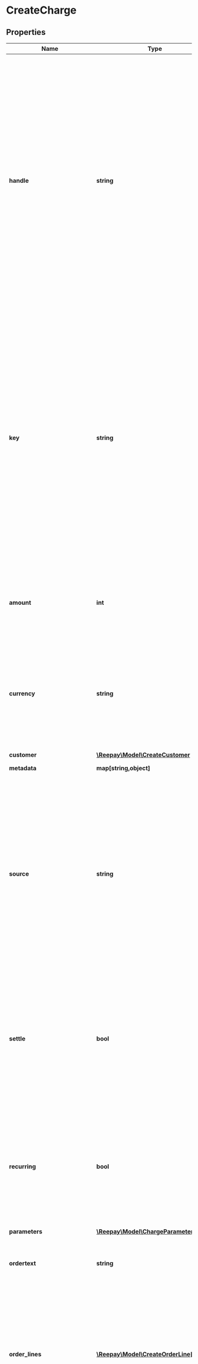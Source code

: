 # CreateCharge

## Properties
 Name                         | Type                                                                  | Description                                                                                                                                                                                                                                                                                                                                                                                                                                                                                                                                                                                                                                                                                                                                                              | Notes      
------------------------------|-----------------------------------------------------------------------|--------------------------------------------------------------------------------------------------------------------------------------------------------------------------------------------------------------------------------------------------------------------------------------------------------------------------------------------------------------------------------------------------------------------------------------------------------------------------------------------------------------------------------------------------------------------------------------------------------------------------------------------------------------------------------------------------------------------------------------------------------------------------|------------
 **handle**                   | **string**                                                            | Per account unique reference to charge/invoice. E.g. order id from own system. Multiple payments can be attempted for the same handle but only one authorized or settled charge can exist per handle. Max length 255 with allowable characters [a-zA-Z0-9_.-@]. It is recommended to use a maximum of 20 characters as this will allow for the use of handle as reference on bank statements without truncation.                                                                                                                                                                                                                                                                                                                                                         |
 **key**                      | **string**                                                            | Optional idempotency key. Only one authorization or settle can be performed for the same handle. If two create attempts are attempted and the first succeeds the second will fail because charge is already settled or authorized. An idempotency key identifies uniquely the request and multiple requests with the same key and handle will yield the same result. In case of networking errors the same request with same key can safely be retried.                                                                                                                                                                                                                                                                                                                  | [optional] 
 **amount**                   | **int**                                                               | Amount in the smallest unit. Either &#x60;amount&#x60; or &#x60;order_lines&#x60; must be provided if charge/invoice does not already exists.                                                                                                                                                                                                                                                                                                                                                                                                                                                                                                                                                                                                                            | [optional] 
 **currency**                 | **string**                                                            | Optional currency in [ISO 4217](https://en.wikipedia.org/wiki/ISO_4217) three letter alpha code. If not provided the account default currency will be used. The currency of an existing charge or invoice cannot be changed.                                                                                                                                                                                                                                                                                                                                                                                                                                                                                                                                             | [optional] 
 **customer**                 | [**\Reepay\Model\CreateCustomer**](CreateCustomer.md)                 |                                                                                                                                                                                                                                                                                                                                                                                                                                                                                                                                                                                                                                                                                                                                                                          | [optional] 
 **metadata**                 | **map[string,object]**                                                | Custom metadata.                                                                                                                                                                                                                                                                                                                                                                                                                                                                                                                                                                                                                                                                                                                                                         | [optional] 
 **source**                   | **string**                                                            | The source for the payment. Either an existing payment method for the customer or a card token &#x60;ct_...&#x60;. The existing payment method can either be referenced directly with id, e.g. &#x60;ca_...&#x60;, or the keyword &#x60;auto&#x60; can be given to indicate that the newest active customer payment method should be used.                                                                                                                                                                                                                                                                                                                                                                                                                               |
 **settle**                   | **bool**                                                              | Whether or not to immediately settle the charge. If not settled immediately the charge will be authorized and can later be settled. Normally this have to be done within 7 days. The default is not to settle the charge immediately.                                                                                                                                                                                                                                                                                                                                                                                                                                                                                                                                    | [optional] 
 **recurring**                | **bool**                                                              | If set and the source is a token for a payment method that supports recurring charging (e.g. credit card), a recurring payment method is stored for the customer and a reference returned.                                                                                                                                                                                                                                                                                                                                                                                                                                                                                                                                                                               | [optional] 
 **parameters**               | [**\Reepay\Model\ChargeParameters**](ChargeParameters.md)             |                                                                                                                                                                                                                                                                                                                                                                                                                                                                                                                                                                                                                                                                                                                                                                          | [optional] 
 **ordertext**                | **string**                                                            | Optional order text. Used in conjunction with &#x60;amount&#x60;. Ignored if &#x60;order_lines&#x60; is provided.                                                                                                                                                                                                                                                                                                                                                                                                                                                                                                                                                                                                                                                        | [optional] 
 **order_lines**              | [**\Reepay\Model\CreateOrderLine[]**](CreateOrderLine.md)             | Order lines for the charge. The order lines controls the amount. Only required if charge/invoice does not already exist. If given for existing charge the order lines and amount are adjusted. A maximum of 100 order lines is allowed.                                                                                                                                                                                                                                                                                                                                                                                                                                                                                                                                  | [optional] 
 **customer_handle**          | **string**                                                            | Customer reference. If charge does not already exist either this reference must be provided, a create customer object must be provided or the source must be a payment method reference (e.g. &#x60;ca_..&#x60;) identifying customer. Notice that customer cannot be changed for existing charge/invoice so if handle is provided it must match the customer handle for existing customer.                                                                                                                                                                                                                                                                                                                                                                              | [optional] 
 **billing_address**          | [**\Reepay\Model\InvoiceBillingAddress**](InvoiceBillingAddress.md)   |                                                                                                                                                                                                                                                                                                                                                                                                                                                                                                                                                                                                                                                                                                                                                                          | [optional] 
 **shipping_address**         | [**\Reepay\Model\InvoiceShippingAddress**](InvoiceShippingAddress.md) |                                                                                                                                                                                                                                                                                                                                                                                                                                                                                                                                                                                                                                                                                                                                                                          | [optional] 
 **use_pm_for_subscription**  | **bool**                                                              | When used with a subscription invoice the subscription payment method will be updated. If the subscription is pending the subscription will be activated with the payment method. The recurring argument is set to true.                                                                                                                                                                                                                                                                                                                                                                                                                                                                                                                                                 | [optional] 
 **text_on_statement**        | **string**                                                            | Optional argument to define the text on bank statement. Notice the following about this argument: 1. It only works for some acquirers. 2. Acquirers may have rigid rules on the content of the text on statement. Not complying to these rules will result in declined payments. 3) It is already possible to define custom text on statement using templating in the Reepay Administration. Contact support for help. We highly recommend to only supply this argument if absolutely necessary, and the templated default text on statement is not sufficient. Maximum length is 128, but most acquirers require a maximum length of 22 characters. Truncating will be applied if too long for specific acquirer. Characters must match regex &#x60;[\\x20-\\x7F]&#x60; | [optional] 
 **payment_method_reference** | **string**                                                            | Optional reference given to the created payment method in case recurring argument is used to save payment method. Max length 64 with allowable characters [a-zA-Z0-9_.-@].                                                                                                                                                                                                                                                                                                                                                                                                                                                                                                                                                                                               | [optional] 
 **async**                    | **bool**                                                              | For payment methods that supports both synchronous and asynchronous handling this parameter can be used force a specific handling. Asynchronous handling means that a pending state will be returned. The subsequent state change can be registered by using webhooks. The default depends on the payment method.                                                                                                                                                                                                                                                                                                                                                                                                                                                        | [optional] 

[[Back to Model list]](../../README.md#documentation-for-models) [[Back to API list]](../../README.md#documentation-for-api-endpoints) [[Back to README]](../../README.md)

